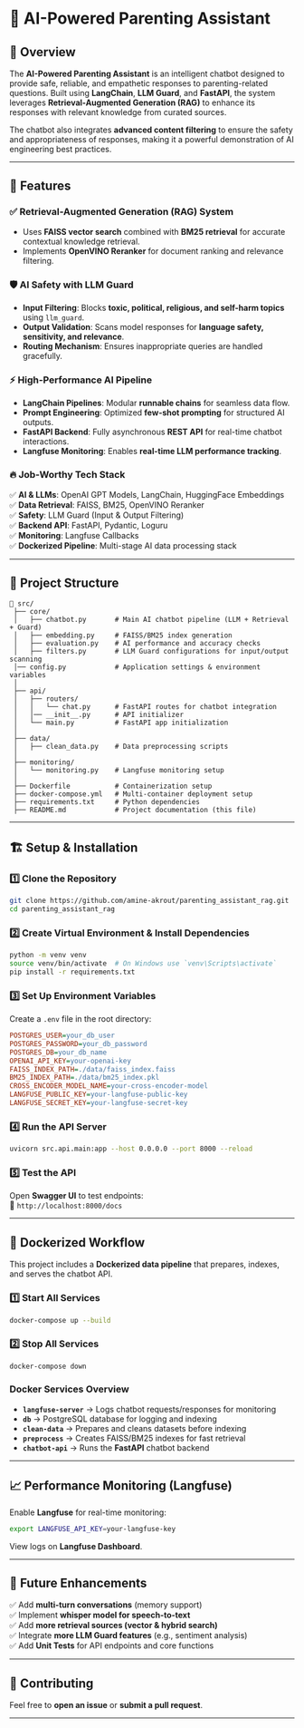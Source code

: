 # 🤖 AI-Powered Parenting Assistant

## 📌 Overview
The **AI-Powered Parenting Assistant** is an intelligent chatbot designed to provide safe, reliable, and empathetic responses to parenting-related questions. Built using **LangChain**, **LLM Guard**, and **FastAPI**, the system leverages **Retrieval-Augmented Generation (RAG)** to enhance its responses with relevant knowledge from curated sources.

The chatbot also integrates **advanced content filtering** to ensure the safety and appropriateness of responses, making it a powerful demonstration of AI engineering best practices.

---

## 🚀 Features
### ✅ **Retrieval-Augmented Generation (RAG) System**
- Uses **FAISS vector search** combined with **BM25 retrieval** for accurate contextual knowledge retrieval.
- Implements **OpenVINO Reranker** for document ranking and relevance filtering.

### 🛡 **AI Safety with LLM Guard**
- **Input Filtering**: Blocks **toxic, political, religious, and self-harm topics** using `llm_guard`.
- **Output Validation**: Scans model responses for **language safety, sensitivity, and relevance**.
- **Routing Mechanism**: Ensures inappropriate queries are handled gracefully.

### ⚡ **High-Performance AI Pipeline**
- **LangChain Pipelines**: Modular **runnable chains** for seamless data flow.
- **Prompt Engineering**: Optimized **few-shot prompting** for structured AI outputs.
- **FastAPI Backend**: Fully asynchronous **REST API** for real-time chatbot interactions.
- **Langfuse Monitoring**: Enables **real-time LLM performance tracking**.

### 🔥 **Job-Worthy Tech Stack**
✅ **AI & LLMs**: OpenAI GPT Models, LangChain, HuggingFace Embeddings  
✅ **Data Retrieval**: FAISS, BM25, OpenVINO Reranker  
✅ **Safety**: LLM Guard (Input & Output Filtering)  
✅ **Backend API**: FastAPI, Pydantic, Loguru  
✅ **Monitoring**: Langfuse Callbacks  
✅ **Dockerized Pipeline**: Multi-stage AI data processing stack  

---

## 📁 Project Structure
```
📂 src/
 ├── core/
 │   ├── chatbot.py       # Main AI chatbot pipeline (LLM + Retrieval + Guard)
 │   ├── embedding.py     # FAISS/BM25 index generation
 │   ├── evaluation.py    # AI performance and accuracy checks
 │   ├── filters.py       # LLM Guard configurations for input/output scanning
 │── config.py            # Application settings & environment variables
 │
 ├── api/
 │   ├── routers/
 │   │   └── chat.py      # FastAPI routes for chatbot integration
 │   │── __init__.py      # API initializer
 │   └── main.py          # FastAPI app initialization
 │
 ├── data/
 │   ├── clean_data.py    # Data preprocessing scripts
 │
 ├── monitoring/
 │   └── monitoring.py    # Langfuse monitoring setup
 │
 ├── Dockerfile           # Containerization setup
 ├── docker-compose.yml   # Multi-container deployment setup
 ├── requirements.txt     # Python dependencies
 ├── README.md            # Project documentation (this file)
```

---

## 🏗 Setup & Installation
### 1️⃣ **Clone the Repository**
```bash
git clone https://github.com/amine-akrout/parenting_assistant_rag.git
cd parenting_assistant_rag
```

### 2️⃣ **Create Virtual Environment & Install Dependencies**
```bash
python -m venv venv
source venv/bin/activate  # On Windows use `venv\Scripts\activate`
pip install -r requirements.txt
```

### 3️⃣ **Set Up Environment Variables**
Create a `.env` file in the root directory:
```ini
POSTGRES_USER=your_db_user
POSTGRES_PASSWORD=your_db_password
POSTGRES_DB=your_db_name
OPENAI_API_KEY=your-openai-key
FAISS_INDEX_PATH=./data/faiss_index.faiss
BM25_INDEX_PATH=./data/bm25_index.pkl
CROSS_ENCODER_MODEL_NAME=your-cross-encoder-model
LANGFUSE_PUBLIC_KEY=your-langfuse-public-key
LANGFUSE_SECRET_KEY=your-langfuse-secret-key
```

### 4️⃣ **Run the API Server**
```bash
uvicorn src.api.main:app --host 0.0.0.0 --port 8000 --reload
```

### 5️⃣ **Test the API**
Open **Swagger UI** to test endpoints:  
📌 `http://localhost:8000/docs`

---

## 🐳 Dockerized Workflow
This project includes a **Dockerized data pipeline** that prepares, indexes, and serves the chatbot API.  

### 1️⃣ **Start All Services**
```bash
docker-compose up --build
```
### 2️⃣ **Stop All Services**
```bash
docker-compose down
```

### **Docker Services Overview**
- **`langfuse-server`** → Logs chatbot requests/responses for monitoring
- **`db`** → PostgreSQL database for logging and indexing
- **`clean-data`** → Prepares and cleans datasets before indexing
- **`preprocess`** → Creates FAISS/BM25 indexes for fast retrieval
- **`chatbot-api`** → Runs the **FastAPI** chatbot backend


---

## 📈 Performance Monitoring (Langfuse)
Enable **Langfuse** for real-time monitoring:
```bash
export LANGFUSE_API_KEY=your-langfuse-key
```
View logs on **Langfuse Dashboard**.

---

## 🎯 Future Enhancements
✅ Add **multi-turn conversations** (memory support)  
✅ Implement **whisper model for speech-to-text**  
✅ Add **more retrieval sources (vector & hybrid search)**  
✅ Integrate **more LLM Guard features** (e.g., sentiment analysis)  
✅ Add **Unit Tests** for API endpoints and core functions


---

## 🤝 Contributing
Feel free to **open an issue** or **submit a pull request**.

---


